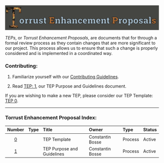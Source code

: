 ![Torrust Enhancement Proposals Header Image](img/2022_08_19-Torrust_Enhancement_Proposals.png)

_TEPs_, or _Torrust Enhancement Proposals_, are documents that for through a formal review process as they contain changes that are more significant to our project. This process allows us to ensure that such a change is properly considered and is implemented in a coordinated way.

### Contributing:

1. Familiarize yourself with our [Contributing Guidelines](/Contributing-Guidelines.md).

2. Read [TEP: 1](/TEP-0001.md), our TEP Purpose and Guidelines document.

If you are wishing to make a new TEP, please consider our TEP Template: [TEP 0](/TEP-0000.md).

---
### Torrust Enhancement Proposal Index:

|Number|Type|Title|Owner|Type|Status|
|:-:|:-|:-|:-|:-|:-|
[0](/TEP-0000.md)||TEP Template|Constantin Bosse|Process|Active|
[1](/TEP-0001.md)||TEP Purpose and Guidelines|Constantin Bosse|Process|Active|